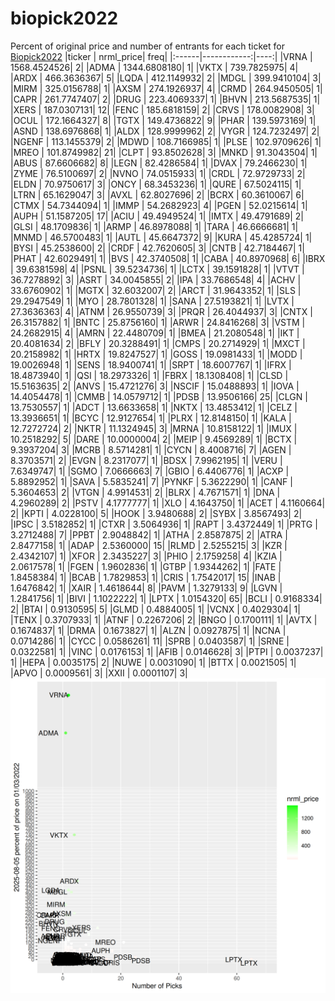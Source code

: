 # biopick2022
Percent of original price and number of entrants for each ticket for [Biopick2022](https://twitter.com/hashtag/Biopick2022)
|ticker |   nrml_price| freq|
|:------|------------:|----:|
|VRNA   | 1568.4524526|    2|
|ADMA   | 1344.6808180|    1|
|VKTX   |  739.7825975|    4|
|ARDX   |  466.3636367|    5|
|LQDA   |  412.1149932|    2|
|MDGL   |  399.9410104|    3|
|MIRM   |  325.0156788|    1|
|AXSM   |  274.1926937|    4|
|CRMD   |  264.9450505|    1|
|CAPR   |  261.7747407|    2|
|DRUG   |  223.4069337|    1|
|BHVN   |  213.5687535|    1|
|XERS   |  187.0307131|   12|
|FENC   |  185.6818159|    2|
|CRVS   |  178.0082908|    3|
|OCUL   |  172.1664327|    8|
|TGTX   |  149.4736822|    9|
|PHAR   |  139.5973169|    1|
|ASND   |  138.6976868|    1|
|ALDX   |  128.9999962|    2|
|VYGR   |  124.7232497|    2|
|NGENF  |  113.1455379|    2|
|MDWD   |  108.7166985|    1|
|PLSE   |  102.9709626|    1|
|MREO   |  101.8749982|   21|
|CLPT   |   93.8502628|    3|
|MNKD   |   91.3043504|    1|
|ABUS   |   87.6606682|    8|
|LEGN   |   82.4286584|    1|
|DVAX   |   79.2466230|    1|
|ZYME   |   76.5100697|    2|
|NVNO   |   74.0515933|    1|
|CRDL   |   72.9729733|    2|
|ELDN   |   70.9750617|    3|
|ONCY   |   68.3453236|    1|
|QURE   |   67.5024115|    1|
|LTRN   |   65.1629047|    3|
|AVXL   |   62.8027696|    2|
|BCRX   |   60.3610067|    6|
|CTMX   |   54.7344094|    1|
|IMMP   |   54.2682923|    4|
|PGEN   |   52.0215614|    1|
|AUPH   |   51.1587205|   17|
|ACIU   |   49.4949524|    1|
|IMTX   |   49.4791689|    2|
|GLSI   |   48.1709836|    1|
|ARMP   |   46.8978088|    1|
|TARA   |   46.6666681|    1|
|MNMD   |   46.5700483|    1|
|AUTL   |   45.6647372|    9|
|KURA   |   45.4285724|    1|
|BYSI   |   45.2538600|    2|
|CRDF   |   42.7620605|    3|
|CNTB   |   42.7184467|    1|
|PHAT   |   42.6029491|    1|
|BVS    |   42.3740508|    1|
|CABA   |   40.8970968|    6|
|IBRX   |   39.6381598|    4|
|PSNL   |   39.5234736|    1|
|LCTX   |   39.1591828|    1|
|VTVT   |   36.7278892|    3|
|ASRT   |   34.0045855|    2|
|IPA    |   33.7686548|    4|
|ACHV   |   33.6760902|    1|
|MGTX   |   32.6032007|    2|
|ARCT   |   31.9643352|    1|
|SLS    |   29.2947549|    1|
|MYO    |   28.7801328|    1|
|SANA   |   27.5193821|    1|
|LVTX   |   27.3636363|    4|
|ATNM   |   26.9550739|    3|
|PRQR   |   26.4044937|    3|
|CNTX   |   26.3157882|    1|
|BNTC   |   25.8756160|    1|
|ARWR   |   24.8416268|    3|
|VSTM   |   24.2682915|    4|
|AMRN   |   22.4480709|    1|
|BMEA   |   21.2080548|    1|
|IKT    |   20.4081634|    2|
|BFLY   |   20.3288491|    1|
|CMPS   |   20.2714929|    1|
|MXCT   |   20.2158982|    1|
|HRTX   |   19.8247527|    1|
|GOSS   |   19.0981433|    1|
|MODD   |   19.0026948|    1|
|SENS   |   18.9400741|    1|
|SRPT   |   18.6007767|    1|
|IFRX   |   18.4873940|    1|
|QSI    |   18.2973326|    1|
|FBRX   |   18.1308408|    1|
|CLSD   |   15.5163635|    2|
|ANVS   |   15.4721276|    3|
|NSCIF  |   15.0488893|    1|
|IOVA   |   14.4054478|    1|
|CMMB   |   14.0579712|    1|
|PDSB   |   13.9506166|   25|
|CLGN   |   13.7530557|    1|
|ADCT   |   13.6633658|    1|
|NKTX   |   13.4853412|    1|
|CELZ   |   13.3936651|    1|
|BCYC   |   12.9127654|    1|
|PLRX   |   12.8148150|    1|
|KALA   |   12.7272724|    2|
|NKTR   |   11.1324945|    3|
|MRNA   |   10.8158122|    1|
|IMUX   |   10.2518292|    5|
|DARE   |   10.0000004|    2|
|MEIP   |    9.4569289|    1|
|BCTX   |    9.3937204|    3|
|MCRB   |    8.5714281|    1|
|CYCN   |    8.4008716|    7|
|AGEN   |    8.3703571|    2|
|EVGN   |    8.2317077|    1|
|BDSX   |    7.9962195|    1|
|VERU   |    7.6349747|    1|
|SGMO   |    7.0666663|    7|
|GBIO   |    6.4406776|    1|
|ACXP   |    5.8892952|    1|
|SAVA   |    5.5835241|    7|
|PYNKF  |    5.3622290|    1|
|CANF   |    5.3604653|    2|
|VTGN   |    4.9914531|    2|
|BLRX   |    4.7671571|    1|
|DNA    |    4.2960289|    2|
|PSTV   |    4.1777777|    1|
|XLO    |    4.1643750|    1|
|ACET   |    4.1160664|    2|
|KPTI   |    4.0228100|    5|
|HOOK   |    3.9480688|    2|
|SYBX   |    3.8567493|    2|
|IPSC   |    3.5182852|    1|
|CTXR   |    3.5064936|    1|
|RAPT   |    3.4372449|    1|
|PRTG   |    3.2712488|    7|
|PPBT   |    2.9048842|    1|
|ATHA   |    2.8587875|    2|
|ATRA   |    2.8477158|    1|
|ADAP   |    2.5360000|   15|
|RLMD   |    2.5255215|    3|
|KZR    |    2.4342107|    1|
|XFOR   |    2.3435227|    3|
|PHIO   |    2.1759258|    4|
|KZIA   |    2.0617578|    1|
|FGEN   |    1.9602836|    1|
|GTBP   |    1.9344262|    1|
|FATE   |    1.8458384|    1|
|BCAB   |    1.7829853|    1|
|CRIS   |    1.7542017|   15|
|INAB   |    1.6476842|    1|
|XAIR   |    1.4618644|    8|
|PAVM   |    1.3279133|    9|
|LGVN   |    1.2841756|    1|
|BIVI   |    1.1022222|    1|
|LPTX   |    1.0154320|   65|
|BCLI   |    0.9168334|    2|
|BTAI   |    0.9130595|    5|
|GLMD   |    0.4884005|    1|
|VCNX   |    0.4029304|    1|
|TENX   |    0.3707933|    1|
|ATNF   |    0.2267206|    2|
|BNGO   |    0.1700111|    1|
|AVTX   |    0.1674837|    1|
|DRMA   |    0.1673827|    1|
|ALZN   |    0.0927875|    1|
|NCNA   |    0.0714286|    1|
|CYCC   |    0.0586261|   11|
|SPRB   |    0.0403587|    1|
|SRNE   |    0.0322581|    1|
|VINC   |    0.0176153|    1|
|AFIB   |    0.0146628|    3|
|PTPI   |    0.0037237|    1|
|HEPA   |    0.0035175|    2|
|NUWE   |    0.0031090|    1|
|BTTX   |    0.0021505|    1|
|APVO   |    0.0009561|    3|
|XXII   |    0.0001107|    3|
![retvspicks](biopicks.png?raw=true)
